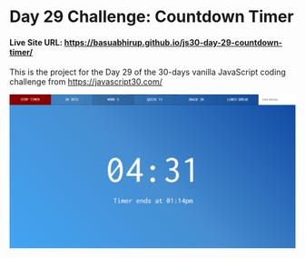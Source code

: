 # Day 29 Challenge: Countdown Timer
#### Live Site URL: https://basuabhirup.github.io/js30-day-29-countdown-timer/

This is the project for the Day 29 of the 30-days vanilla JavaScript coding challenge from https://javascript30.com/


![Screenshot of the completed Project](./screenshot-day29.png)
